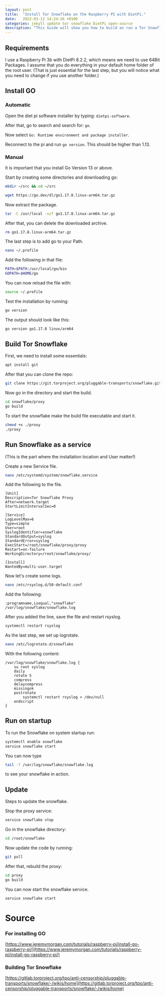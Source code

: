 ```yaml
---
layout: post
title:  "Install Tor Snowflake on the Raspberry PI with DietPi."
date:   2022-03-12 14:24:26 +0100
categories: jekyll update tor snowflake DietPi open-source
description: "This Guide will show you how to build an run a Tor Snowflake on your Raspberry Pi 3B with DietPi."
---
```

## Requirements

I use a Raspberry Pi 3b with DietPi 8.2.2, which means we need to use 64Bit Packages.
I assume that you do everything in your default home folder of the root user. (That is just essential for the last step, but you will notice what you need to change if you use another folder.)

## Install GO

### Automatic

Open the diet pi software installer by typing: ```dietpi-software```.

After that, go to search and search for: ```go```.

Now select ```Go: Runtime environment and package installer```.

Reconnect to the pi and run ```go version```. This should be higher than 1.13.

### Manual

It is important that you install Go Version 13 or above.

Start by creating some directories and downloading go:
```bash
mkdir ~/src && cd ~/src
```
```bash
wget https://go.dev/dl/go1.17.8.linux-arm64.tar.gz
```

Now extract the package.
```bash
tar -C /usr/local -xzf go1.17.8.linux-arm64.tar.gz
```

After that, you can delete the downloaded archive.
```bash
rm go1.17.8.linux-arm64.tar.gz
```

The last step is to add go to your Path.
```bash
nano ~/.profile
```

Add the following in that file:
```bash
PATH=$PATH:/usr/local/go/bin
GOPATH=$HOME/go
```

You can now reload the file with:
```bash
source ~/.profile
```

Test the installation by running:
```bash
go version
```

The output should look like this:
```bash
go version go1.17.8 linux/arm64
```

## Build Tor Snowflake

First, we need to install some essentials:
```bash
apt install git
```

After that you can clone the repo:
```bash
git clone https://git.torproject.org/pluggable-transports/snowflake.git
```

Now go in the directory and start the build.
```bash
cd snowflake/proxy
go build
```

To start the snowflake make the build file executable and start it.
```bash
chmod +x ./proxy
./proxy
```

## Run Snowflake as a service

(This is the part where the installation location and User matter!)

Create a new Service file.
```bash
nano /etc/systemd/system/snowflake.service
```

Add the following to the file.
```plaintext
[Unit]
Description=Tor Snowflake Proxy
After=network.target
StartLimitIntervalSec=0

[Service]
LogLevelMax=6
Type=simple
User=root
SyslogIdentifier=snowflake
StandardOutput=syslog
StandardError=syslog
ExecStart=/root/snowflake/proxy/proxy
Restart=on-failure
WorkingDirectory=/root/snowflake/proxy/

[Install]
WantedBy=multi-user.target
```

Now let's create some logs.
```bash
nano /etc/rsyslog.d/50-default.conf
```

Add the following:
```plaintext
:programname,isequal,"snowflake"         /var/log/snowflake/snowflake.log
```

After you added the line, save the file and restart rsyslog.
```bash
systemctl restart rsyslog
```

As the last step, we set up logrotate.
```bash
nano /etc/logrotate.d/snowflake
```

With the following content:
```plaintext
/var/log/snowflake/snowflake.log { 
    su root syslog
    daily
    rotate 5
    compress
    delaycompress
    missingok
    postrotate
        systemctl restart rsyslog > /dev/null
    endscript    
}
```

## Run on startup

To run the Snowflake on system startup run:
```bash
systemctl enable snowflake
service snowflake start
```

You can now type 
```bash
tail -f /var/log/snowflake/snowflake.log
``` 
to see your snowflake in action.

## Update

Steps to update the snowflake.

Stop the proxy service:
```bash
service snowflake stop
```

Go in the snowflake directory:
```bash
cd /root/snowflake
```

Now update the code by running:
```bash
git pull
```

After that, rebuild the proxy:
```bash
cd proxy
go build
```

You can now start the snowflake service.
```bash
service snowflake start
```

# Source

### For installing GO
[https://www.jeremymorgan.com/tutorials/raspberry-pi/install-go-raspberry-pi/](https://www.jeremymorgan.com/tutorials/raspberry-pi/install-go-raspberry-pi/)

### Building Tor Snowflake
[https://gitlab.torproject.org/tpo/anti-censorship/pluggable-transports/snowflake/-/wikis/home](https://gitlab.torproject.org/tpo/anti-censorship/pluggable-transports/snowflake/-/wikis/home)


